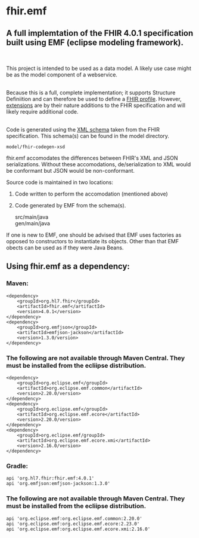 # fhir.emf

## A full implemtation of the FHIR 4.0.1 specification built using EMF (eclipse modeling framework).  
&nbsp;

This project is intended to be used as a data model.  A likely use case might be as the model component of a webservice.  
&nbsp;

Because this is a full, complete implementation; it supports Structure Definiition and can therefore be used to define a [FHIR profile](http://hl7.org/fhir/R4/profiling.html#5.1.0).  However, [extensions](http://hl7.org/fhir/R4/profiling.html#api) are by their nature additions to the FHIR specification and will likely require additional code.  
&nbsp;

Code is generated using the [XML schema](http://hl7.org/fhir/R4/xml.html#schema) taken from the FHIR specification.  This schema(s) can be found in the model directory.

    model/fhir-codegen-xsd  

fhir.emf accomodates the differences between FHIR's XML and JSON serializations.  Without these accomodations, de/serialization to XML would be conformant but JSON would be non-conformant.

Source code is maintained in two locations:  

1. Code written to perform the accomodation (mentioned above)
2. Code generated by EMF from the schema(s).  

    src/main/java  
    gen/main/java  

If one is new to EMF, one should be advised that EMF uses factories as opposed to constructors to instantiate its objects.  Other than that EMF obects can be used as if they were Java Beans. 

## Using fhir.emf as a dependency:

### Maven:  

    <dependency>
        <groupId>org.hl7.fhir</groupId>
        <artifactId>fhir.emf</artifactId>
        <version>4.0.1</version>
    </dependency>
    <dependency>
        <groupId>org.emfjson</groupId>
        <artifactId>emfjson-jackson</artifactId>
        <version>1.3.0/version>
    </dependency>

### The following are not available through Maven Central.  They must be installed from the ecliipse distribution.
    <dependency>
        <groupId>org.eclipse.emf</groupId>
        <artifactId>org.eclipse.emf.common</artifactId>
        <version>2.20.0/version>
    </dependency>
    <dependency>
        <groupId>org.eclipse.emf</groupId>
        <artifactId>org.eclipse.emf.ecore</artifactId>
        <version>2.20.0/version>
    </dependency>
    <dependency>
        <groupId>org.eclipse.emf/groupId>
        <artifactId>org.eclipse.emf.ecore.xmi</artifactId>
        <version>2.16.0/version>
    </dependency>

### Gradle:  

    api 'org.hl7.fhir:fhir.emf:4.0.1'
    api 'org.emfjson:emfjson-jackson:1.3.0'

### The following are not available through Maven Central.  They must be installed from the ecliipse distribution.    
    api 'org.eclipse.emf:org.eclipse.emf.common:2.20.0'
    api 'org.eclipse.emf:org.eclipse.emf.ecore:2.23.0'
    api 'org.eclipse.emf:org.eclipse.emf.ecore.xmi:2.16.0'

